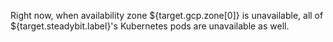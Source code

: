 Right now, when availability zone ${target.gcp.zone[0]} is unavailable, all of ${target.steadybit.label}'s Kubernetes pods are unavailable as well.
